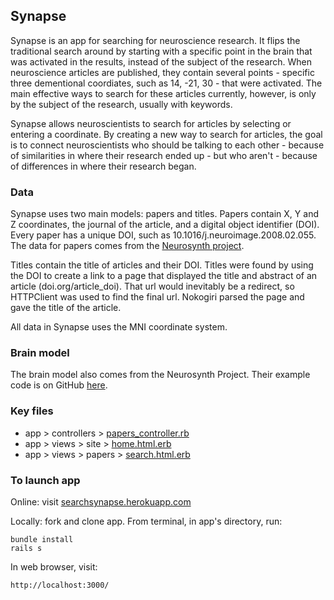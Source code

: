 ## Synapse

Synapse is an app for searching for neuroscience research. It flips the traditional search around by starting with a specific point in the brain that was activated in the results, instead of the subject of the research. When neuroscience articles are published, they contain several points - specific three dementional coordiates, such as 14, -21, 30 - that were activated. The main effective ways to search for these articles currently, however, is only by the subject of the research, usually with keywords.

Synapse allows neuroscientists to search for articles by selecting or entering a coordinate. By creating a new way to search for articles, the goal is to connect neuroscientists who should be talking to each other - because of similarities in where their research ended up - but who aren't - because of differences in where their research began.

### Data

Synapse uses two main models: papers and titles. Papers contain X, Y and Z coordinates, the journal of the article, and a digital object identifier (DOI). Every paper has a unique DOI, such as 10.1016/j.neuroimage.2008.02.055. The data for papers comes from the [Neurosynth project](http://neurosynth.org/).

Titles contain the title of articles and their DOI. Titles were found by using the DOI to create a link to a page that displayed the title and abstract of an article (doi.org/article_doi). That url would inevitably be a redirect, so HTTPClient was used to find the final url. Nokogiri parsed the page and gave the title of the article.

All data in Synapse uses the MNI coordinate system.

### Brain model

The brain model also comes from the Neurosynth Project. Their example code is on GitHub [here](https://github.com/neurosynth/nsviewer/tree/master/example).

### Key files

- app  >  controllers  >  [papers_controller.rb](../app/controllers/papers_controller.rb)
- app  >  views  >  site  >  [home.html.erb](https://github.com/kaplanoah/synapse/blob/master/app/views/site/home.html.erb)
- app  >  views  >  papers  >  [search.html.erb](https://github.com/kaplanoah/synapse/blob/master/app/views/papers/search.html.erb)

### To launch app

Online: visit [searchsynapse.herokuapp.com](http://searchsynapse.herokuapp.com/)

Locally: fork and clone app. From terminal, in app's directory, run:

    bundle install
    rails s

In web browser, visit:

    http://localhost:3000/